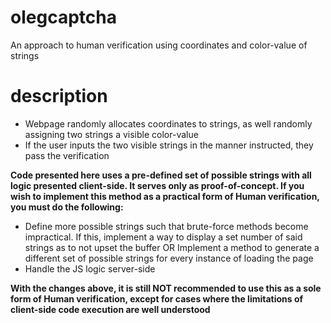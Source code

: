 # olegcaptcha
An approach to human verification using coordinates and color-value of strings

# description 
  - Webpage randomly allocates coordinates to strings, as well randomly assigning two strings a visible color-value
  - If the user inputs the two visible strings in the manner instructed, they pass the verification 
  
<b>Code presented here uses a pre-defined set of possible strings with all logic presented client-side. It serves only as proof-of-concept. If you wish to implement this method as a practical form of Human verification, you must do the following:</b>
  - Define more possible strings such that brute-force methods become impractical. If this, implement a way to display a set number of said strings as to not upset the buffer OR Implement a method to generate a different set of possible strings for every instance of loading the page 
  - Handle the JS logic server-side
  
<b>With the changes above, it is still NOT recommended to use this as a sole form of Human verification, except for cases where the limitations of client-side code execution are well understood</b>  
